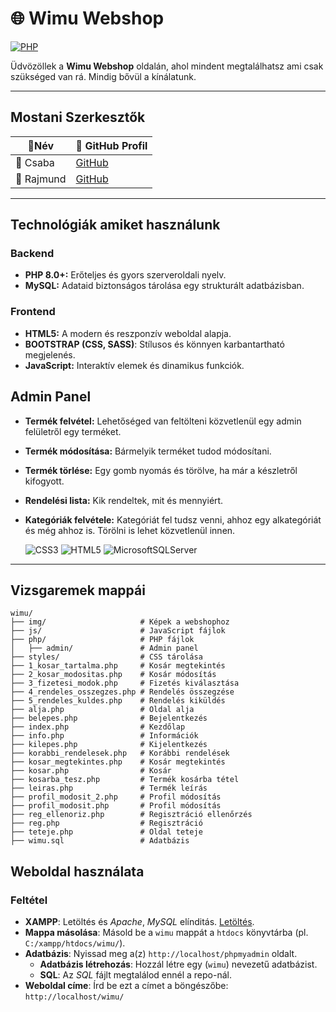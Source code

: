 # 🌐 Wimu Webshop
[![PHP](https://img.shields.io/badge/PHP-%5E8.0-blue)](https://www.php.net/)

Üdvözöllek a **Wimu Webshop** oldalán, ahol mindent megtalálhatsz ami csak szükséged van rá. Mindig bővül a kínálatunk.

---

## Mostani Szerkesztők
|  👤**Név**        | 🔗 **GitHub Profil** | 
|-------------------|-----------------------|
| 👤 Csaba | [GitHub](https://github.com/kissuti) |
| 👤 Rajmund | [GitHub](https://github.com/0Rajjjjjmi0) |

---

## **Technológiák amiket használunk**

### Backend  
- **PHP 8.0+:** Erőteljes és gyors szerveroldali nyelv.  
- **MySQL:** Adataid biztonságos tárolása egy strukturált adatbázisban.  

### Frontend  
- **HTML5:** A modern és reszponzív weboldal alapja.  
- **BOOTSTRAP (CSS, SASS)**: Stílusos és könnyen karbantartható megjelenés.  
- **JavaScript:** Interaktív elemek és dinamikus funkciók.

## Admin Panel

- **Termék felvétel:** Lehetőséged van feltölteni közvetlenül egy admin felületről egy terméket.
- **Termék módosítása:** Bármelyik terméket tudod módosítani.
- **Termék törlése:** Egy gomb nyomás és törölve, ha már a készletről kifogyott.
- **Rendelési lista:** Kik rendeltek, mit és mennyiért.
- **Kategóriák felvétele:** Kategóriát fel tudsz venni, ahhoz egy alkategóriát és még ahhoz is. Törölni is lehet közvetlenül innen.

  ![CSS3](https://img.shields.io/badge/css3-%231572B6.svg?style=for-the-badge&logo=css3&logoColor=white) ![HTML5](https://img.shields.io/badge/html5-%23E34F26.svg?style=for-the-badge&logo=html5&logoColor=white) ![MicrosoftSQLServer](https://img.shields.io/badge/Microsoft%20SQL%20Server-CC2927?style=for-the-badge&logo=microsoft%20sql%20server&logoColor=white)

---

## **Vizsgaremek mappái**

```plaintext
wimu/
├── img/                     # Képek a webshophoz
├── js/                      # JavaScript fájlok
├── php/                     # PHP fájlok
│   ├── admin/               # Admin panel
├── styles/                  # CSS tárolása
├── 1_kosar_tartalma.php     # Kosár megtekintés
├── 2_kosar_modositas.php    # Kosár módosítás
├── 3_fizetesi_modok.php     # Fizetés kiválasztása
├── 4_rendeles_osszegzes.php # Rendelés összegzése
├── 5_rendeles_kuldes.php    # Rendelés kiküldés
├── alja.php                 # Oldal alja
├── belepes.php              # Bejelentkezés
├── index.php                # Kezdőlap
├── info.php                 # Információk
├── kilepes.php              # Kijelentkezés
├── korabbi_rendelesek.php   # Korábbi rendelések
├── kosar_megtekintes.php    # Kosár megtekintés
├── kosar.php                # Kosár
├── kosarba_tesz.php         # Termék kosárba tétel
├── leiras.php               # Termék leírás
├── profil_modosit_2.php     # Profil módosítás
├── profil_modosit.php       # Profil módosítás
├── reg_ellenoriz.php        # Regisztráció ellenőrzés
├── reg.php                  # Regisztráció
├── teteje.php               # Oldal teteje
├── wimu.sql                 # Adatbázis
```

## **Weboldal használata**

### Feltétel

- **XAMPP**: Letöltés és *Apache*, *MySQL* elínditás. [Letöltés](https://www.apachefriends.org/hu/index.html).
- **Mappa másolása**: Másold be a `wimu` mappát a `htdocs` könyvtárba (pl. `C:/xampp/htdocs/wimu/`).
- **Adatbázis**: Nyissad meg a(z) `http://localhost/phpmyadmin` oldalt.
   - **Adatbázis létrehozás**: Hozzál létre egy (`wimu`) nevezetű adatbázist.
   - **SQL**: Az *SQL* fájlt megtalálod ennél a repo-nál.
- **Weboldal címe**: Írd be ezt a címet a böngészőbe: `http://localhost/wimu/`
